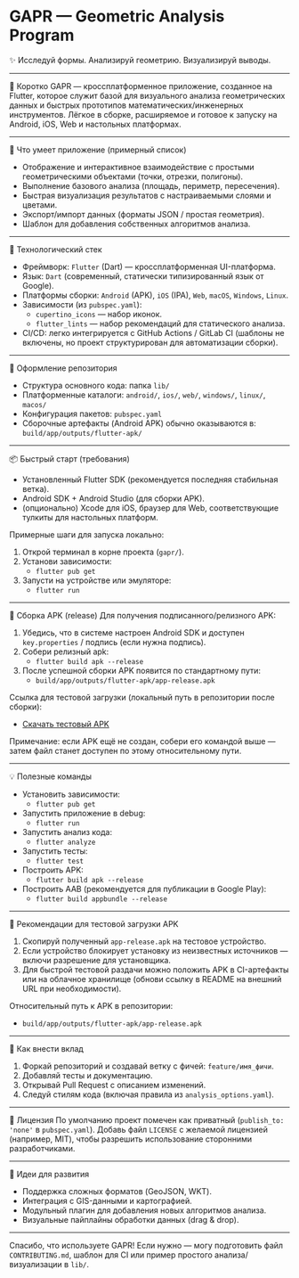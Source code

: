 # GAPR — Geometric Analysis Program
✨ Исследуй формы. Анализируй геометрию. Визуализируй выводы.

---

🎯 Коротко
GAPR — кроссплатформенное приложение, созданное на Flutter, которое служит базой для визуального анализа геометрических данных и быстрых прототипов математических/инженерных инструментов. Лёгкое в сборке, расширяемое и готовое к запуску на Android, iOS, Web и настольных платформах.

---

🚀 Что умеет приложение (примерный список)
- Отображение и интерактивное взаимодействие с простыми геометрическими объектами (точки, отрезки, полигоны).
- Выполнение базового анализа (площадь, периметр, пересечения).
- Быстрая визуализация результатов с настраиваемыми слоями и цветами.
- Экспорт/импорт данных (форматы JSON / простая геометрия).
- Шаблон для добавления собственных алгоритмов анализа.

---

🧩 Технологический стек
- Фреймворк: `Flutter` (Dart) — кроссплатформенная UI-платформа.
- Язык: `Dart` (современный, статически типизированный язык от Google).
- Платформы сборки: `Android` (APK), `iOS` (IPA), `Web`, `macOS`, `Windows`, `Linux`.
- Зависимости (из `pubspec.yaml`):
  - `cupertino_icons` — набор иконок.
  - `flutter_lints` — набор рекомендаций для статического анализа.
- CI/CD: легко интегрируется с GitHub Actions / GitLab CI (шаблоны не включены, но проект структурирован для автоматизации сборки).

---

🎨 Оформление репозитория
- Структура основного кода: папка `lib/`
- Платформенные каталоги: `android/`, `ios/`, `web/`, `windows/`, `linux/`, `macos/`
- Конфигурация пакетов: `pubspec.yaml`
- Сборочные артефакты (Android APK) обычно оказываются в: `build/app/outputs/flutter-apk/`

---

📦 Быстрый старт (требования)
- Установленный Flutter SDK (рекомендуется последняя стабильная ветка).
- Android SDK + Android Studio (для сборки APK).
- (опционально) Xcode для iOS, браузер для Web, соответствующие тулкиты для настольных платформ.

Примерные шаги для запуска локально:
1. Открой терминал в корне проекта (`gapr/`).
2. Установи зависимости:
   - `flutter pub get`
3. Запусти на устройстве или эмуляторе:
   - `flutter run`

---

📱 Сборка APK (release)
Для получения подписанного/релизного APK:
1. Убедись, что в системе настроен Android SDK и доступен `key.properties` / подпись (если нужна подпись).
2. Собери релизный apk:
   - `flutter build apk --release`
3. После успешной сборки APK появится по стандартному пути:
   - `build/app/outputs/flutter-apk/app-release.apk`

Ссылка для тестовой загрузки (локальный путь в репозитории после сборки):
- [Скачать тестовый APK](build/app/outputs/flutter-apk/app-release.apk)

Примечание: если APK ещё не создан, собери его командой выше — затем файл станет доступен по этому относительному пути.

---

💡 Полезные команды
- Установить зависимости:
  - `flutter pub get`
- Запустить приложение в debug:
  - `flutter run`
- Запустить анализ кода:
  - `flutter analyze`
- Запустить тесты:
  - `flutter test`
- Построить APK:
  - `flutter build apk --release`
- Построить AAB (рекомендуется для публикации в Google Play):
  - `flutter build appbundle --release`

---

🧪 Рекомендации для тестовой загрузки APK
1. Скопируй полученный `app-release.apk` на тестовое устройство.
2. Если устройство блокирует установку из неизвестных источников — включи разрешение для установщика.
3. Для быстрой тестовой раздачи можно положить APK в CI-артефакты или на облачное хранилище (обнови ссылку в README на внешний URL при необходимости).

Относительный путь к APK в репозитории:
- `build/app/outputs/flutter-apk/app-release.apk`

---

🤝 Как внести вклад
1. Форкай репозиторий и создавай ветку с фичей: `feature/имя_фичи`.
2. Добавляй тесты и документацию.
3. Открывай Pull Request с описанием изменений.
4. Следуй стилям кода (включая правила из `analysis_options.yaml`).

---

📜 Лицензия
По умолчанию проект помечен как приватный (`publish_to: 'none'` в `pubspec.yaml`). Добавь файл `LICENSE` с желаемой лицензией (например, MIT), чтобы разрешить использование сторонними разработчиками.

---

🔭 Идеи для развития
- Поддержка сложных форматов (GeoJSON, WKT).
- Интеграция с GIS-данными и картографией.
- Модульный плагин для добавления новых алгоритмов анализа.
- Визуальные пайплайны обработки данных (drag & drop).

---

Спасибо, что используете GAPR! Если нужно — могу подготовить файл `CONTRIBUTING.md`, шаблон для CI или пример простого анализа/визуализации в `lib/`.
